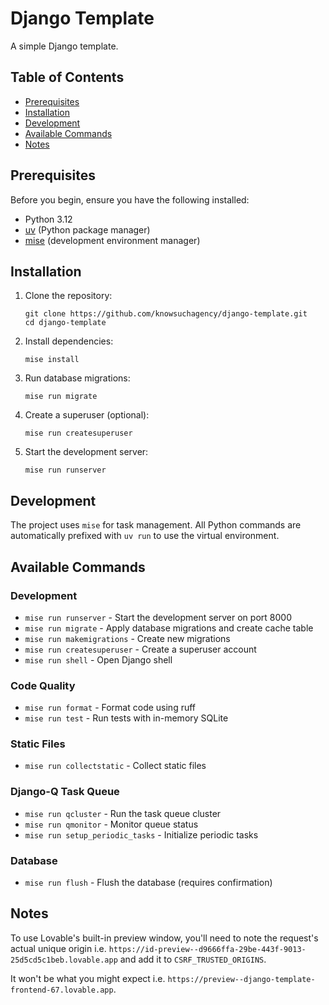 # Django Template

A simple Django template.

## Table of Contents

- [Prerequisites](#prerequisites)
- [Installation](#installation)
- [Development](#development)
- [Available Commands](#available-commands)
- [Notes](#notes)

## Prerequisites

Before you begin, ensure you have the following installed:

- Python 3.12
- [uv](https://github.com/astral-sh/uv) (Python package manager)
- [mise](https://mise.jdx.dev/) (development environment manager)

## Installation

1. Clone the repository:

   ```
   git clone https://github.com/knowsuchagency/django-template.git
   cd django-template
   ```

2. Install dependencies:
   ```
   mise install
   ```

3. Run database migrations:
   ```
   mise run migrate
   ```

4. Create a superuser (optional):
   ```
   mise run createsuperuser
   ```

5. Start the development server:
   ```
   mise run runserver
   ```

## Development

The project uses `mise` for task management. All Python commands are automatically prefixed with `uv run` to use the virtual environment.

## Available Commands

### Development
- `mise run runserver` - Start the development server on port 8000
- `mise run migrate` - Apply database migrations and create cache table
- `mise run makemigrations` - Create new migrations
- `mise run createsuperuser` - Create a superuser account
- `mise run shell` - Open Django shell

### Code Quality
- `mise run format` - Format code using ruff
- `mise run test` - Run tests with in-memory SQLite

### Static Files
- `mise run collectstatic` - Collect static files

### Django-Q Task Queue
- `mise run qcluster` - Run the task queue cluster
- `mise run qmonitor` - Monitor queue status
- `mise run setup_periodic_tasks` - Initialize periodic tasks

### Database
- `mise run flush` - Flush the database (requires confirmation)

## Notes

To use Lovable's built-in preview window, you'll need to note the request's actual unique origin i.e. `https://id-preview--d9666ffa-29be-443f-9013-25d5cd5c1beb.lovable.app` and add it to `CSRF_TRUSTED_ORIGINS`. 

It won't be what you might expect i.e. `https://preview--django-template-frontend-67.lovable.app`.
